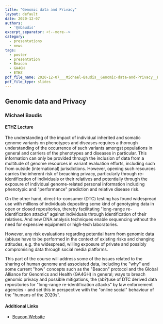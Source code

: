 ```yaml
---
title: "Genomic data and Privacy"
layout: default
date: 2020-12-07
authors:
  - '@mbaudis'
excerpt_separator: <!--more-->
category:
  - presentations
  - news
tags:
  - poster
  - presentation
  - Beacon
  - GA4GH
  - ETHZ
pdf_file_name: 2020-12-07___Michael-Baudis__Genomic-data-and-Privacy__ETHZ-551-1299-00L-HS20.pdf
pdf_file_type: slides
---
```


## Genomic data and Privacy
### Michael Baudis
#### ETHZ Lecture

The understanding of the impact of individual inherited and somatic genome variants on phenotypes and diseases requires a thorough understanding of the occurrence of such variants amongst populations in general and carriers of the phenotypes and diseases in particular. This information can only be provided through the inclusion of data from a multitude of genome resources  in variant evaluation efforts, including such from outside (international) jurisdictions. However, opening such resources carries the inherent risk of breaching privacy, particularly through re-identification of individuals or their relatives and potentially through the exposure of individual genome-related personal information including  phenotypic and "performance" prediction and relative disease risk.

<!--more-->

On the other hand, direct-to-consumer (DTC) testing has found widespread use with millions of individuals depositing some kind of genotyping data in open or closed repositories, thereby facilitating "long-range re-identification attacks" against individuals through identification of their relatives. And new DNA analysis techniques enable sequencing without the need for expensive equipment or high-tech laboratories.

However, any risk evaluations regarding potential harm from genomic data (ab)use have to be performed in the context of existing risks and changing attitudes, e.g. the widespread, willing exposure of private and possibly compromising data through social media platforms.

This part of the course will address some of the issues related to the sharing of human genome and associated data, including the "why" and some current "how" concepts such as the "Beacon" protocol and the Global Alliance for Genomics and Health (GA4GH) in general; ways to breach genomic privacy and possible mitigations, the (ab?)use of DTC derived data repositories for "long-range re-identification attacks" by law enforcement agencies - and set this in perspective with the "online social" behaviour of the "humans of the 2020s".



#### Additional Links

* [Beacon Website](http://beacon-project.io)
